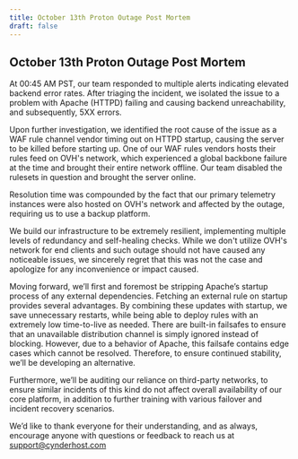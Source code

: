 ```yaml
---
title: October 13th Proton Outage Post Mortem
draft: false
---
```

## **October 13th Proton Outage Post Mortem**

At 00:45 AM PST, our team responded to multiple alerts indicating elevated backend error rates. After triaging the incident, we isolated the issue to a problem with Apache (HTTPD) failing and causing backend unreachability, and subsequently, 5XX errors.

Upon further investigation, we identified the root cause of the issue as a WAF rule channel vendor timing out on HTTPD startup, causing the server to be killed before starting up. One of our WAF rules vendors hosts their rules feed on OVH's network, which experienced a global backbone failure at the time and brought their entire network offline. Our team disabled the rulesets in question and brought the server online.

Resolution time was compounded by the fact that our primary telemetry instances were also hosted on OVH's network and affected by the outage, requiring us to use a backup platform.

We build our infrastructure to be extremely resilient, implementing multiple levels of redundancy and self-healing checks. While we don't utilize OVH's network for end clients and such outage should not have caused any noticeable issues, we sincerely regret that this was not the case and apologize for any inconvenience or impact caused.

Moving forward, we’ll first and foremost be stripping Apache’s startup process of any external dependencies. Fetching an external rule on startup provides several advantages. By combining these updates with startup, we save unnecessary restarts, while being able to deploy rules with an extremely low time-to-live as needed. There are built-in failsafes to ensure that an unavailable distribution channel is simply ignored instead of blocking. However, due to a behavior of Apache, this failsafe contains edge cases which cannot be resolved. Therefore, to ensure continued stability, we’ll be developing an alternative.

Furthermore, we’ll be auditing our reliance on third-party networks, to ensure similar incidents of this kind do not affect overall availability of our core platform, in addition to further training with various failover and incident recovery scenarios.

We’d like to thank everyone for their understanding, and as always, encourage anyone with questions or feedback to reach us at support@cynderhost.com